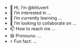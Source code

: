 - 👋 Hi, I’m @khluvert
- 👀 I’m interested in ...
- 🌱 I’m currently learning ...
- 💞️ I’m looking to collaborate on ...
- 📫 How to reach me ...
- 😄 Pronouns: ...
- ⚡ Fun fact: ...

<!---
khluvert/khluvert is a ✨ special ✨ repository because its `README.md` (this file) appears on your GitHub profile.
You can click the Preview link to take a look at your changes.
--->
